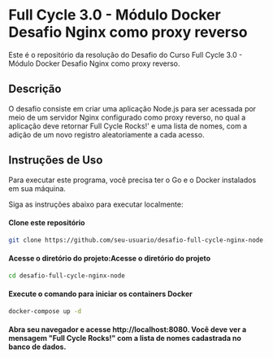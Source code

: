 # Full Cycle 3.0 - Módulo Docker Desafio Nginx como proxy reverso

Este é o repositório da resolução do Desafio do Curso Full Cycle 3.0 - Módulo Docker Desafio Nginx como proxy reverso.

## Descrição

O desafio consiste em criar uma aplicação Node.js para ser acessada por meio de um servidor Nginx configurado como proxy reverso, no qual a aplicação deve retornar Full Cycle Rocks!' e uma lista de nomes, com a adição de um novo registro aleatoriamente a cada acesso.

## Instruções de Uso

Para executar este programa, você precisa ter o Go e o Docker instalados em sua máquina.

Siga as instruções abaixo para executar localmente:

#### Clone este repositório

```bash
git clone https://github.com/seu-usuario/desafio-full-cycle-nginx-node.git
```

#### Acesse o diretório do projeto:Acesse o diretório do projeto

```bash
cd desafio-full-cycle-nginx-node
```

#### Execute o comando para iniciar os containers Docker

```bash
docker-compose up -d
```

#### Abra seu navegador e acesse http://localhost:8080. Você deve ver a mensagem "Full Cycle Rocks!" com a lista de nomes cadastrada no banco de dados.
```